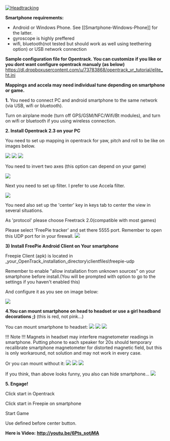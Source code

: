 [![Headtracking](https://dl.dropboxusercontent.com/u/73783868/opentrack_vr_tutorial/ht_ico.jpg)](http://youtu.be/6Pts_sotjMA)

**Smartphone requirements:**
- Android or Windows Phone. See [[Smartphone-Windows-Phone]] for the latter.
- gyroscope is highly preffered
- wifi, bluetooth(not tested but should work as well using teethering option) or USB network connection

**Sample configuration file for Opentrack. You can customize if you like or you dont want configure opentrack manualy (as below)**
https://dl.dropboxusercontent.com/u/73783868/opentrack_vr_tutorial/elite_ht.ini

**Mappings and accela may need individual tune depending on smartphone or game.**

**1.**
You need to connect PC and android smartphone to the same network (via USB,  wifi or bluetooth).

Turn on airplane mode (turn off GPS/GSM/NFC/Wifi/Bt modules), and turn on wifi or bluetooth if you using wireless connection.  

**2. Install Opentrack 2.3 on your PC**

You need to set up mapping in opentrack for yaw, pitch and roll to be like on images below.

![](https://dl.dropboxusercontent.com/u/73783868/opentrack_vr_tutorial/ht_yaw.JPG)
![](https://dl.dropboxusercontent.com/u/73783868/opentrack_vr_tutorial/ht_pitch.JPG)
![](https://dl.dropboxusercontent.com/u/73783868/opentrack_vr_tutorial/ht_roll.JPG)

You need to invert two axes (this option can depend on your game)

![](http://i.imgur.com/FvYCwFF.jpg)

Next you need to set up filter. I prefer to use Accela filter. 

![](https://dl.dropboxusercontent.com/u/73783868/opentrack_vr_tutorial/accela.JPG)

You need also set up the 'center' key in keys tab to center the view in several situations.

As 'protocol' please choose Freetrack 2.0(compatible with most games)

Please select 'FreePie tracker' and set there 5555 port. Remember to open this UDP port for in your firewall.
![](http://i.imgur.com/fyh8KWT.jpg)

**3) Install FreePie Android Client on Your smartphone**

Freepie Client (apk) is located in _your_OpenTrack_installation_directory\clientfiles\freepie-udp

Remember to enable "allow installation from unknown sources" on your smartphone before install.(You will be prompted with option to go to the settings if you haven't enabled this)

And configure it as you see on image below:

![](https://dl.dropboxusercontent.com/u/73783868/freepie/4.png)

**4.You can mount smartphone on head to headset or use a girl headband decorations ;)** (this is red, not pink...)

You can mount smartphone to headset:
![](https://dl.dropboxusercontent.com/u/73783868/opentrack_vr_tutorial/headset.jpg)
![](https://dl.dropboxusercontent.com/u/73783868/opentrack_vr_tutorial/headset2.jpg)
![](https://dl.dropboxusercontent.com/u/73783868/opentrack_vr_tutorial/headset3.jpg)

!!! Note !!!
Magnets in headset may interfere magnetometer readings in smartphone.
Putting phone to each speaker for 20s should temporary recalibrate smartphone magnetometer for distorted magnetic field, but this is only workaround, not solution and may not work in every case.

Or you can mount without it:
![](https://dl.dropboxusercontent.com/u/73783868/opentrack_vr_tutorial/opaska.jpg)
![](https://dl.dropboxusercontent.com/u/73783868/opentrack_vr_tutorial/opaska2.jpg)
![](https://dl.dropboxusercontent.com/u/73783868/opentrack_vr_tutorial/opaska3.jpg)

If you think, than above looks funny, you also can hide smartphone...
![](https://dl.dropboxusercontent.com/u/73783868/opentrack_vr_tutorial/opaska4.jpg)

**5. Engage!**

Click start in Opentrack

Click start in Freepie on smartphone

Start Game

Use defined before center button.

**Here is Video:**
**http://youtu.be/6Pts_sotjMA**

